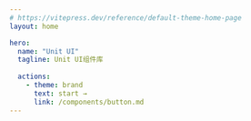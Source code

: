 ```yaml
---
# https://vitepress.dev/reference/default-theme-home-page
layout: home

hero:
  name: "Unit UI"
  tagline: Unit UI组件库
  
  actions:
    - theme: brand
      text: start →
      link: /components/button.md
---
```


